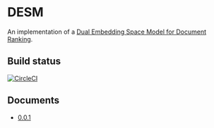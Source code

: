# DESM
An implementation of a [Dual Embedding Space Model for Document Ranking](https://arxiv.org/pdf/1602.01137.pdf).

## Build status

[![CircleCI](https://circleci.com/gh/nryotaro/desm.svg?style=svg)](https://circleci.com/gh/nryotaro/desm)

## Documents
- [0.0.1](https://nryotaro.dev/desm/0.0.1/)
